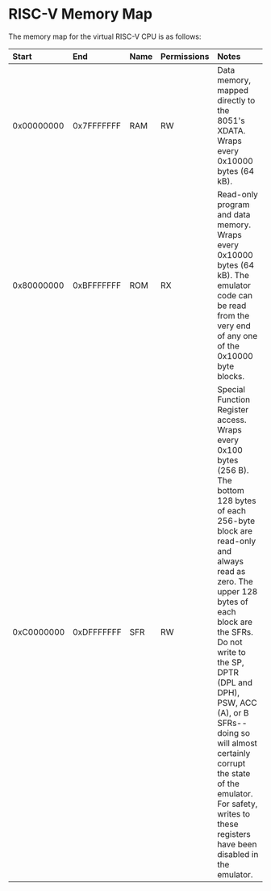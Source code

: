 # RISC-V Memory Map

The memory map for the virtual RISC-V CPU is as follows:

| Start | End | Name | Permissions | Notes |
| :---- | :-- | :--- | :---------- | :---- |
| 0x00000000 | 0x7FFFFFFF | RAM | RW | Data memory, mapped directly to the 8051's XDATA. Wraps every 0x10000 bytes (64 kB). |
| 0x80000000 | 0xBFFFFFFF | ROM | RX | Read-only program and data memory. Wraps every 0x10000 bytes (64 kB). The emulator code can be read from the very end of any one of the 0x10000 byte blocks. |
| 0xC0000000 | 0xDFFFFFFF | SFR | RW | Special Function Register access. Wraps every 0x100 bytes (256 B). The bottom 128 bytes of each 256-byte block are read-only and always read as zero. The upper 128 bytes of each block are the SFRs. Do not write to the SP, DPTR (DPL and DPH), PSW, ACC (A), or B SFRs--doing so will almost certainly corrupt the state of the emulator. For safety, writes to these registers have been disabled in the emulator. |
